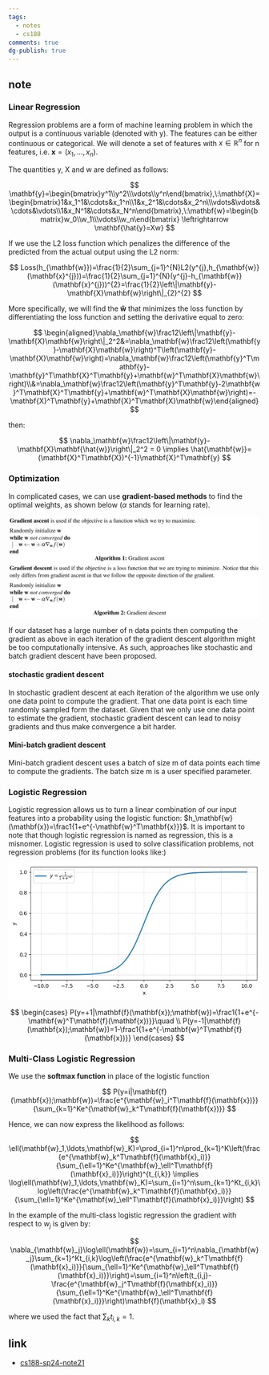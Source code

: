 ```yaml
---
tags:
  - notes
  - cs188
comments: true
dg-publish: true
---
```


## note

### Linear Regression

Regression problems are a form of machine learning problem in which the output is a continuous variable (denoted with y). The features can be either continuous or categorical. We will denote a set of features with $x \in \mathbb{R}^n$ for n features, i.e. $\mathbf{x} = (x_1 , \dots, x_n)$.

The quantities y, X and w are defined as follows:

$$
\mathbf{y}=\begin{bmatrix}y^1\\y^2\\\vdots\\y^n\end{bmatrix},\:\mathbf{X}=\begin{bmatrix}1&x_1^1&\cdots&x_1^n\\1&x_2^1&\cdots&x_2^n\\\vdots&\vdots&\cdots&\vdots\\1&x_N^1&\cdots&x_N^n\end{bmatrix},\:\mathbf{w}=\begin{bmatrix}w_0\\w_1\\\vdots\\w_n\end{bmatrix} \leftrightarrow \mathbf{\hat{y}=Xw}
$$

If we use the L2 loss function which penalizes the difference of the predicted from the actual output using the L2 norm:

$$
Loss(h_{\mathbf{w}})=\frac{1}{2}\sum_{j=1}^{N}L2(y^{j},h_{\mathbf{w}}(\mathbf{x}^{j}))=\frac{1}{2}\sum_{j=1}^{N}(y^{j}-h_{\mathbf{w}}(\mathbf{x}^{j}))^{2}=\frac{1}{2}\left\|\mathbf{y}-\mathbf{X}\mathbf{w}\right\|_{2}^{2}
$$

More specifically, we will find the $\mathbf{\hat{w}}$ that minimizes the loss function by differentiating the loss function and setting the derivative equal to zero:

$$
\begin{aligned}\nabla_\mathbf{w}\frac12\left\|\mathbf{y}-\mathbf{X}\mathbf{w}\right\|_2^2&=\nabla_\mathbf{w}\frac12\left(\mathbf{y}-\mathbf{X}\mathbf{w}\right)^T\left(\mathbf{y}-\mathbf{X}\mathbf{w}\right)=\nabla_\mathbf{w}\frac12\left(\mathbf{y}^T\mathbf{y}-\mathbf{y}^T\mathbf{X}^T\mathbf{y}+\mathbf{w}^T\mathbf{X}\mathbf{w}\right)\\&=\nabla_\mathbf{w}\frac12\left(\mathbf{y}^T\mathbf{y}-2\mathbf{w}^T\mathbf{X}^T\mathbf{y}+\mathbf{w}^T\mathbf{X}\mathbf{w}\right)=-\mathbf{X}^T\mathbf{y}+\mathbf{X}^T\mathbf{X}\mathbf{w}\end{aligned}
$$

then:

$$
\nabla_\mathbf{w}\frac12\left\|\mathbf{y}-\mathbf{X}\mathbf{\hat{w}}\right\|_2^2 = 0  \implies \hat{\mathbf{w}}=(\mathbf{X}^T\mathbf{X})^{-1}\mathbf{X}^T\mathbf{y}
$$

### Optimization

In complicated cases, we can use **gradient-based methods** to find the optimal weights, as shown below ($\alpha$ stands for learning rate).

![](attachments/21-Regression.png)
 
If our dataset has a large number of n data points then computing the gradient as above in each iteration of the gradient descent algorithm might be too computationally intensive. As such, approaches like stochastic and batch gradient descent have been proposed.

#### stochastic gradient descent

In stochastic gradient descent at each iteration of the algorithm we use only one data point to compute the gradient. That one data point is each time randomly sampled form the dataset. Given that we only use one data point to estimate the gradient, stochastic gradient descent can lead to noisy gradients and thus make convergence a bit harder.

#### Mini-batch gradient descent

Mini-batch gradient descent uses a batch of size m of data points each time to compute the gradients. The batch size m is a user specified parameter.

### Logistic Regression

Logistic regression allows us to turn a linear combination of our input features into a probability using the logistic function: $h_\mathbf{w}(\mathbf{x})=\frac1{1+e^{-\mathbf{w}^T\mathbf{x}}}$. It is important to note that though logistic regression is named as regression, this is a misnomer. Logistic regression is used to solve classification problems, not regression problems (for its function looks like:)

![](attachments/21-Regression-1.png)

$$
\begin{cases}
P(y=+1|\mathbf{f}(\mathbf{x});\mathbf{w})=\frac1{1+e^{-\mathbf{w}^T\mathbf{f}(\mathbf{x})}}\quad \\
P(y=-1|\mathbf{f}(\mathbf{x});\mathbf{w})=1-\frac1{1+e^{-\mathbf{w}^T\mathbf{f}(\mathbf{x})}}
\end{cases}
$$

### Multi-Class Logistic Regression

We use the **softmax function** in place of the logistic function 

$$
P(y=i|\mathbf{f}(\mathbf{x});\mathbf{w})=\frac{e^{\mathbf{w}_i^T\mathbf{f}(\mathbf{x})}}{\sum_{k=1}^Ke^{\mathbf{w}_k^T\mathbf{f}(\mathbf{x})}}
$$

Hence, we can now express the likelihood as follows:

$$
\ell(\mathbf{w}_1,\ldots,\mathbf{w}_K)=\prod_{i=1}^n\prod_{k=1}^K\left(\frac{e^{\mathbf{w}_k^T\mathbf{f}(\mathbf{x}_i)}}{\sum_{\ell=1}^Ke^{\mathbf{w}_\ell^T\mathbf{f}(\mathbf{x}_i)}}\right)^{t_{i,k}}
\implies
\log\ell(\mathbf{w}_1,\ldots,\mathbf{w}_K)=\sum_{i=1}^n\sum_{k=1}^Kt_{i,k}\log\left(\frac{e^{\mathbf{w}_k^T\mathbf{f}(\mathbf{x}_i)}}{\sum_{\ell=1}^Ke^{\mathbf{w}_\ell^T\mathbf{f}(\mathbf{x}_i)}}\right)
$$

In the example of the multi-class logistic regression the gradient with respect to $w_j$ is given by:

$$
\nabla_{\mathbf{w}_j}\log\ell(\mathbf{w})=\sum_{i=1}^n\nabla_{\mathbf{w}_j}\sum_{k=1}^Kt_{i,k}\log\left(\frac{e^{\mathbf{w}_k^T\mathbf{f}(\mathbf{x}_i)}}{\sum_{\ell=1}^Ke^{\mathbf{w}_\ell^T\mathbf{f}(\mathbf{x}_i)}}\right)=\sum_{i=1}^n\left(t_{i,j}-\frac{e^{\mathbf{w}_j^T\mathbf{f}(\mathbf{x}_i)}}{\sum_{\ell=1}^Ke^{\mathbf{w}_\ell^T\mathbf{f}(\mathbf{x}_i)}}\right)\mathbf{f}(\mathbf{x}_i)
$$

where we used the fact that $\sum_{k}{t_{i,k}}=1$.

## link

- [cs188-sp24-note21](https://inst.eecs.berkeley.edu/~cs188/sp24/assets/notes/cs188-sp24-note21.pdf)